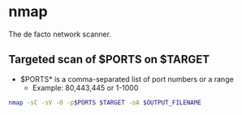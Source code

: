 # nmap

The de facto network scanner.

## Targeted scan of $PORTS on $TARGET

- $PORTS* is a comma-separated list of port numbers or a range
  - Example: 80,443,445 or 1-1000

```bash
nmap -sC -sV -O -p$PORTS $TARGET -oA $OUTPUT_FILENAME
```
